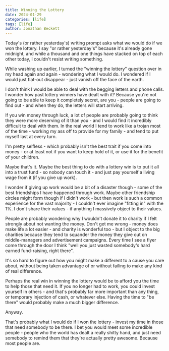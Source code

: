 ```yaml
---
title: Winning the Lottery
date: 2024-01-29
categories: [life]
tags: [life]
author: Jonathan Beckett
---
```


Today's (or rather yesterday's) writing prompt asks what we would do if we won the lottery. I say "or rather yesterday's" because it's already gone midnight, and while a thousand and one things have stacked on top of each other today, I couldn't resist writing something.

While washing up earlier, I turned the "winning the lottery" question over in my head again and again - wondering what I would do. I wondered if I would just flat-out disappear - just vanish off the face of the earth.

I don't think I would be able to deal with the begging letters and phone calls. I wonder how past lottery winners have dealt with it? Because you're not going to be able to keep it completely secret, are you - people are going to find out - and when they do, the letters will start arriving.

If you win money through luck, a lot of people are probably going to think they were more deserving of it than you - and I would find it incredibly difficult to deal with them. In the real world I tend to work like a trojan most of the time - working my ass off to provide for my family - and tend to put myself last at every turn.

I'm pretty selfless - which probably isn't the best trait if you come into money - or at least not if you want to keep hold of it, or use it for the benefit of your children.

Maybe that's it. Maybe the best thing to do with a lottery win is to put it all into a trust fund - so nobody can touch it - and just pay yourself a living wage from it (if you give up work).

I wonder if giving up work would be a bit of a disaster though - some of the best friendships I have happened through work. Maybe other friendship circles might form though if I didn't work - but then work is such a common experience for the vast majority - I couldn't ever imagine "fitting in" with the 1%. I don't share their values - if anything I massively object to their values.

People are probably wondering why I wouldn't donate it to charity if I felt strongly about not wanting the money. Don't get me wrong - money does make life a lot easier - and charity is wonderful too - but I object to the big charities because they tend to squander the money they give out on middle-managers and advertisement campaigns. Every time I see a flyer come through the door I think "well you just wasted somebody's hard earned fund-raising, right there".

It's so hard to figure out how you might make a different to a cause you care about, without being taken advantage of or without failing to make any kind of real difference.

Perhaps the real win in winning the lottery would be to afford you the time to help those that need it. If you no longer had to work, you could invest yourself in others - and that's probably far more important than any thing, or temporary injection of cash, or whatever else. Having the time to "be there" would probably make a much bigger difference.

Anyway.

That's probably what I would do if I won the lottery - invest my time in those that need somebody to be there. I bet you would meet some incredible people - people who the world has dealt a really shitty hand, and just need somebody to remind them that they're actually pretty awesome. Because most people are.